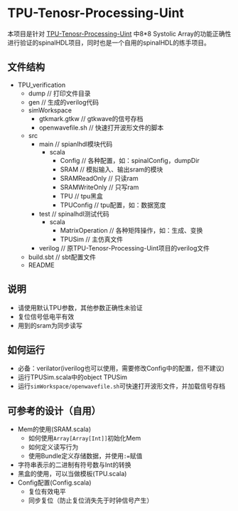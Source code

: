 # TPU-Tenosr-Processing-Uint
本项目是针对 [TPU-Tenosr-Processing-Uint](https://github.com/leo47007/TPU-Tensor-Processing-Unit) 中8*8 Systolic Array的功能正确性进行验证的spinalHDL项目，同时也是一个自用的spinalHDL的练手项目。

## 文件结构
- TPU_verification
  - dump // 打印文件目录
  - gen // 生成的verilog代码
  - simWorkspace
    - gtkmark.gtkw // gtkwave的信号存档
    - openwavefile.sh // 快速打开波形文件的脚本
  - src 
    - main // spianlhdl模块代码
      - scala
        - Config // 各种配置，如：spinalConfig，dumpDir
        - SRAM // 模拟输入、输出sram的模块
        - SRAMReadOnly // 只读ram
        - SRAMWriteOnly // 只写ram
        - TPU // tpu黑盒
        - TPUConfig // tpu配置，如：数据宽度
    - test // spinalhdl测试代码
      - scala
        - MatrixOperation // 各种矩阵操作，如：生成、变换
        - TPUSim // 主仿真文件
    - verilog // 原TPU-Tenosr-Processing-Uint项目的verilog文件
  - build.sbt // sbt配置文件
  - README

## 说明
- 请使用默认TPU参数，其他参数正确性未验证
- 复位信号低电平有效
- 用到的sram为同步读写

## 如何运行
- 必备：verilator(iverilog也可以使用，需要修改Config中的配置，但不建议)
- 运行TPUSim.scala中的object TPUSim
- 运行`simWorkspace/openwavefile.sh`可快速打开波形文件，并加载信号存档

## 可参考的设计（自用）
- Mem的使用(SRAM.scala)
  - 如何使用`Array[Array[Int]]`初始化Mem
  - 如何定义读写行为
  - 使用Bundle定义存储数据，并使用`:=`赋值
- 字符串表示的二进制有符号数与Int的转换
- 黑盒的使用，可以当做模板(TPU.scala)
- Config配置(Config.scala)
  - 复位有效电平
  - 同步复位（防止复位消失先于时钟信号产生）
